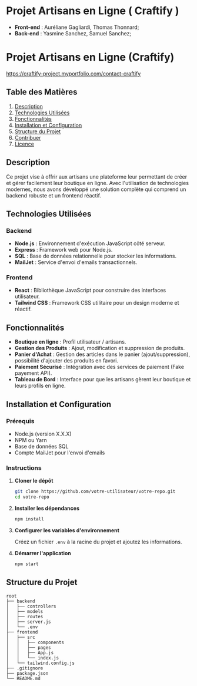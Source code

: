 # Projet Artisans en Ligne ( Craftify )

- **Front-end** : Auréliane Gagliardi,  Thomas Thonnard;
- **Back-end** : Yasmine Sanchez,  Samuel Sanchez;

# Projet Artisans en Ligne (Craftify)

https://craftify-project.myportfolio.com/contact-craftify

## Table des Matières

1. [Description](#description)
2. [Technologies Utilisées](#technologies-utilisées)
3. [Fonctionnalités](#fonctionnalités)
4. [Installation et Configuration](#installation-et-configuration)
5. [Structure du Projet](#structure-du-projet)
6. [Contribuer](#contribuer)
7. [Licence](#licence)

## Description

Ce projet vise à offrir aux artisans une plateforme leur permettant de créer et gérer facilement leur boutique en ligne. Avec l'utilisation de technologies modernes, nous avons développé une solution complète qui comprend un backend robuste et un frontend réactif.

## Technologies Utilisées

### Backend

- **Node.js** : Environnement d'exécution JavaScript côté serveur.
- **Express** : Framework web pour Node.js.
- **SQL** : Base de données relationnelle pour stocker les informations.
- **MailJet** : Service d'envoi d'emails transactionnels.

### Frontend

- **React** : Bibliothèque JavaScript pour construire des interfaces utilisateur.
- **Tailwind CSS** : Framework CSS utilitaire pour un design moderne et réactif.

## Fonctionnalités

- **Boutique en ligne** : Profil utilisateur / artisans.
- **Gestion des Produits** : Ajout, modification et suppression de produits.
- **Panier d'Achat** : Gestion des articles dans le panier (ajout/suppression), possibilité d'ajouter des produits en favori.
- **Paiement Sécurisé** : Intégration avec des services de paiement (Fake payement API).
- **Tableau de Bord** : Interface pour que les artisans gèrent leur boutique et leurs profils en ligne.

## Installation et Configuration

### Prérequis

- Node.js (version X.X.X)
- NPM ou Yarn
- Base de données SQL
- Compte MailJet pour l'envoi d'emails

### Instructions

1. **Cloner le dépôt**

    ```bash
    git clone https://github.com/votre-utilisateur/votre-repo.git
    cd votre-repo
    ```

2. **Installer les dépendances**

    ```bash
    npm install
    ```

3. **Configurer les variables d'environnement**

    Créez un fichier `.env` à la racine du projet et ajoutez les informations.


4. **Démarrer l'application**

    ```bash
    npm start
    ```

## Structure du Projet

```plaintext
root
├── backend
│   ├── controllers
│   ├── models
│   ├── routes
│   ├── server.js
│   └── .env
├── frontend
│   ├── src
│   │   ├── components
│   │   ├── pages
│   │   ├── App.js
│   │   └── index.js
│   └── tailwind.config.js
├── .gitignore
├── package.json
└── README.md

